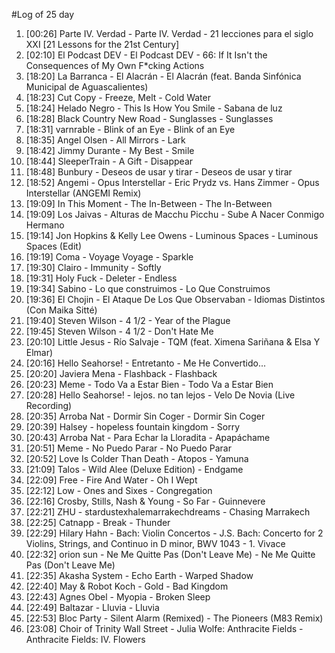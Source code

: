 #Log of 25 day

1. [00:26] Parte IV. Verdad - Parte IV. Verdad - 21 lecciones para el siglo XXI [21 Lessons for the 21st Century]
1. [02:10] El Podcast DEV - El Podcast DEV - 66: If It Isn't the Consequences of My Own F*cking Actions
1. [18:20] La Barranca - El Alacrán - El Alacrán (feat. Banda Sinfónica Municipal de Aguascalientes)
1. [18:23] Cut Copy - Freeze, Melt - Cold Water
1. [18:24] Helado Negro - This Is How You Smile - Sabana de luz
1. [18:28] Black Country New Road - Sunglasses - Sunglasses
1. [18:31] varnrable - Blink of an Eye - Blink of an Eye
1. [18:35] Angel Olsen - All Mirrors - Lark
1. [18:42] Jimmy Durante - My Best - Smile
1. [18:44] SleeperTrain - A Gift - Disappear
1. [18:48] Bunbury - Deseos de usar y tirar - Deseos de usar y tirar
1. [18:52] Angemi - Opus Interstellar - Eric Prydz vs. Hans Zimmer - Opus Interstellar (ANGEMI Remix)
1. [19:09] In This Moment - The In-Between - The In-Between
1. [19:09] Los Jaivas - Alturas de Macchu Picchu - Sube A Nacer Conmigo Hermano
1. [19:14] Jon Hopkins & Kelly Lee Owens - Luminous Spaces - Luminous Spaces (Edit)
1. [19:19] Coma - Voyage Voyage - Sparkle
1. [19:30] Clairo - Immunity - Softly
1. [19:31] Holy Fuck - Deleter - Endless
1. [19:34] Sabino - Lo que construimos - Lo Que Construimos
1. [19:36] El Chojin - El Ataque De Los Que Observaban - Idiomas Distintos (Con Maika Sitté)
1. [19:40] Steven Wilson - 4 1/2 - Year of the Plague
1. [19:45] Steven Wilson - 4 1/2 - Don't Hate Me
1. [20:10] Little Jesus - Río Salvaje - TQM (feat. Ximena Sariñana & Elsa Y Elmar)
1. [20:16] Hello Seahorse! - Entretanto - Me He Convertido...
1. [20:20] Javiera Mena - Flashback - Flashback
1. [20:23] Meme - Todo Va a Estar Bien - Todo Va a Estar Bien
1. [20:28] Hello Seahorse! - lejos. no tan lejos - Velo De Novia (Live Recording)
1. [20:35] Arroba Nat - Dormir Sin Coger - Dormir Sin Coger
1. [20:39] Halsey - hopeless fountain kingdom - Sorry
1. [20:43] Arroba Nat - Para Echar la Lloradita - Apapáchame
1. [20:51] Meme - No Puedo Parar - No Puedo Parar
1. [20:52] Love Is Colder Than Death - Atopos - Yamuna
1. [21:09] Talos - Wild Alee (Deluxe Edition) - Endgame
1. [22:09] Free - Fire And Water - Oh I Wept
1. [22:12] Low - Ones and Sixes - Congregation
1. [22:16] Crosby, Stills, Nash & Young - So Far - Guinnevere
1. [22:21] ZHU - stardustexhalemarrakechdreams - Chasing Marrakech
1. [22:25] Catnapp - Break - Thunder
1. [22:29] Hilary Hahn - Bach: Violin Concertos - J.S. Bach: Concerto for 2 Violins, Strings, and Continuo in D minor, BWV 1043 - 1. Vivace
1. [22:32] orion sun - Ne Me Quitte Pas (Don't Leave Me) - Ne Me Quitte Pas (Don't Leave Me)
1. [22:35] Akasha System - Echo Earth - Warped Shadow
1. [22:40] May & Robot Koch - Gold - Bad Kingdom
1. [22:43] Agnes Obel - Myopia - Broken Sleep
1. [22:49] Baltazar - Lluvia - Lluvia
1. [22:53] Bloc Party - Silent Alarm (Remixed) - The Pioneers (M83 Remix)
1. [23:08] Choir of Trinity Wall Street - Julia Wolfe: Anthracite Fields - Anthracite Fields: IV. Flowers
